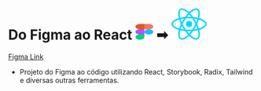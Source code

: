 # Do Figma ao React <img width="35.93" height="32" src="./src/assets/figma.svg"> ➡ <img src="./src/assets/react.svg">


[Figma Link](https://www.figma.com/file/sAruh92gmTaTJuKixNJ4vH/Ignite-Lab---Design-System---Andressa-Da-Costa?node-id=0%3A1)

- Projeto do Figma ao código utilizando React, Storybook, Radix, Tailwind e diversas outras ferramentas.
